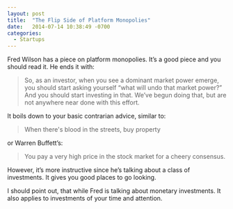 ```yaml
---
layout: post
title:  "The Flip Side of Platform Monopolies"
date:   2014-07-14 10:38:49 -0700
categories:
  - Startups
---
```


 Fred Wilson has a piece on platform monopolies. It’s a good piece and you should read it. He ends it with: 

 >  So, as an investor, when you see a dominant market power emerge, you should start asking yourself “what will undo that market power?” And you should start investing in that. We’ve begun doing that, but are not anywhere near done with this effort. 

 It boils down to your basic contrarian advice, similar to: 

 >  When there's blood in the streets, buy property 

 or Warren Buffett’s: 

 >  You pay a very high price in the stock market for a cheery consensus. 

 However, it’s more instructive since he’s talking about a class of investments. It gives you good places to go looking. 

I should point out, that while Fred is talking about monetary investments. It also applies to investments of your time and attention.
